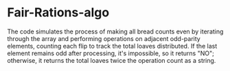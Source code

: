 # Fair-Rations-algo
The code simulates the process of making all bread counts even by iterating through the array and performing operations on adjacent odd-parity elements, counting each flip to track the total loaves distributed. If the last element remains odd after processing, it's impossible, so it returns "NO"; otherwise, it returns the total loaves twice the operation count as a string.
